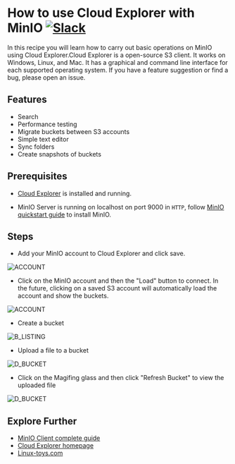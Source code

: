 # How to use Cloud Explorer with MinIO [![Slack](https://slack.minio.io/slack?type=svg)](https://slack.minio.io)

In this recipe you will learn how to carry out basic operations on MinIO using Cloud Explorer.Cloud Explorer is a open-source S3 client. It works on Windows, Linux, and Mac. It has a graphical and command line interface for each supported operating system. If you have a feature suggestion or find a bug, please open an issue.

## Features

* Search
* Performance testing
* Migrate buckets between S3 accounts
* Simple text editor
* Sync folders
* Create snapshots of buckets

## Prerequisites

- [Cloud Explorer](https://github.com/rusher81572/cloudExplorer) is installed and running.

- MinIO Server is running on localhost on port 9000 in `HTTP`, follow [MinIO quickstart guide](https://docs.minio.io/docs/minio-quickstart-guide) to install MinIO.


## Steps

- Add your MinIO account to Cloud Explorer and click save.

![ACCOUNT](https://raw.githubusercontent.com/minio/cookbook/master/docs/screenshots/cloudexplorer/cloudexplorer-1.png)

- Click on the MinIO account and then the "Load" button to connect. In the future, clicking on a saved S3 account will automatically load the account and show the buckets.

![ACCOUNT](https://raw.githubusercontent.com/minio/cookbook/master/docs/screenshots/cloudexplorer/cloudexplorer-2.png)

- Create a bucket

![B_LISTING](https://raw.githubusercontent.com/minio/cookbook/master/docs/screenshots/cloudexplorer/cloudexplorer-3.png)

- Upload a file to a bucket

![D_BUCKET](https://raw.githubusercontent.com/minio/cookbook/master/docs/screenshots/cloudexplorer/cloudexplorer-4.png)

- Click on the Magifing glass and then click "Refresh Bucket" to view the uploaded file

![D_BUCKET](https://raw.githubusercontent.com/minio/cookbook/master/docs/screenshots/cloudexplorer/cloudexplorer-6.png)


## Explore Further

- [MinIO Client complete guide](https://docs.minio.io/docs/minio-client-complete-guide)
- [Cloud Explorer homepage](https://github.com/rusher81572/cloudExplorer)
- [Linux-toys.com](https://www.linux-toys.com/?page_id=211)
